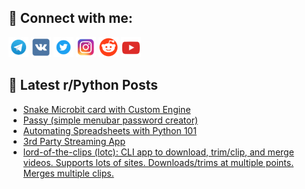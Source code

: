 ## 🔎 Connect with me:
[<img src="https://github.com/bullbesh/bullbesh/blob/main/images/Telegram.png" width="32" height="32" />](https://t.me/bullbesh)
[<img src="https://github.com/bullbesh/bullbesh/blob/main/images/VK.png" width="32" height="32" />](https://vk.com/bullbesh)
[<img src="https://github.com/bullbesh/bullbesh/blob/main/images/Twitter.png" width="32" height="32" />](https://twitter.com/bullbesh1)
[<img src="https://github.com/bullbesh/bullbesh/blob/main/images/Instagram.png" width="32" height="32" />](https://www.instagram.com/bullbesh)
[<img src="https://github.com/bullbesh/bullbesh/blob/main/images/Reddit.png" width="32" height="32" />](https://www.reddit.com/user/bullbesh)
[<img src="https://github.com/bullbesh/bullbesh/blob/main/images/YouTube.png" width="32" height="32" />](https://www.youtube.com/channel/UCtfjRs6uzgq5mfm8S06WTcg)

## 📕 Latest r/Python Posts
<!-- BLOG-POST-LIST:START -->
- [Snake Microbit card with Custom Engine](https://www.reddit.com/r/Python/comments/111icn4/snake_microbit_card_with_custom_engine/)
- [Passy &lpar;simple menubar password creator&rpar;](https://www.reddit.com/r/Python/comments/111i8wk/passy_simple_menubar_password_creator/)
- [Automating Spreadsheets with Python 101](https://www.reddit.com/r/Python/comments/111e4i0/automating_spreadsheets_with_python_101/)
- [3rd Party Streaming App](https://www.reddit.com/r/Python/comments/111crrs/3rd_party_streaming_app/)
- [lord-of-the-clips &lpar;lotc&rpar;: CLI app to download, trim/clip, and merge videos. Supports lots of sites. Downloads/trims at multiple points. Merges multiple clips.](https://www.reddit.com/r/Python/comments/111c8dn/lordoftheclips_lotc_cli_app_to_download_trimclip/)
<!-- BLOG-POST-LIST:END -->
